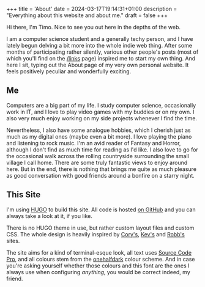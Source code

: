 +++
title = 'About'
date = 2024-03-17T19:14:31+01:00
description = "Everything about this website and about me."
draft = false
+++

Hi there, I'm Timo. Nice to see you out here in the depths of the web.

I am a computer science student and a generally techy person, and I have lately
begun delving a bit more into the whole indie web thing. After some months of
participating rather silently, various other people's posts (most of which
you'll find on the [/links](/links) page) inspired me to start my
own thing. And here I sit, typing out the About page of my very own personal
website. It feels positively peculiar and wonderfully exciting.

## Me

Computers are a big part of my life. I study computer science, occasionally work
in IT, and I love to play video games with my buddies or on my own. I also
very much enjoy working on my side projects whenever I find the time.

Nevertheless, I also have some analogue hobbies, which I cherish just as much
as my digital ones (maybe even a bit more). I love playing the piano and
listening to rock music. I'm an avid reader of Fantasy and Horror, although I
don't find as much time for reading as I'd like. I also love to go for the
occasional walk across the rolling countryside surrounding the small village I
call home. There are some truly fantastic views to enjoy around here. But in
the end, there is nothing that brings me quite as much pleasure as good
conversation with good friends around a bonfire on a starry night.

## This Site

I'm using [HUGO](https://gohugo.io) to build this site. All code is hosted [on
GitHub](https://github.com/tifrueh/tifrueh.github.io) and you can always take a
look at it, if you like.

There is no HUGO theme in use, but rather custom layout files and custom CSS.
The whole design is heavily inspired by [Cory's](https://coryd.dev),
[Kev's](https://kevquirk.com) and [Robb's](https://rknight.me) sites.

The site aims for a kind of terminal-esque look, all text uses [Source Code
Pro](https://fonts.google.com/specimen/Source+Code+Pro), and all colours stem
from the [onehalfdark](https://github.com/sonph/onehalf/tree/master) colour
scheme. And in case you're asking yourself whether those colours and this font are
the ones I always use when configuring *anything*, you would be
correct indeed, my friend.
